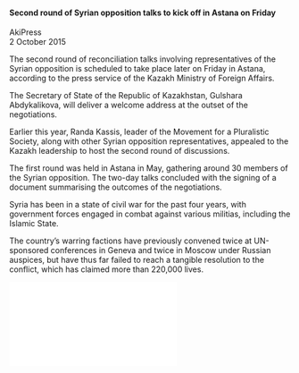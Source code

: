 <h4>Second round of Syrian opposition talks to kick off in Astana on Friday</h4>

AkiPress  
2 October 2015

The second round of reconciliation talks involving representatives of the Syrian opposition is scheduled to take place later on Friday in Astana, according to the press service of the Kazakh Ministry of Foreign Affairs.

The Secretary of State of the Republic of Kazakhstan, Gulshara Abdykalikova, will deliver a welcome address at the outset of the negotiations.

Earlier this year, Randa Kassis, leader of the Movement for a Pluralistic Society, along with other Syrian opposition representatives, appealed to the Kazakh leadership to host the second round of discussions.

The first round was held in Astana in May, gathering around 30 members of the Syrian opposition. The two-day talks concluded with the signing of a document summarising the outcomes of the negotiations.

Syria has been in a state of civil war for the past four years, with government forces engaged in combat against various militias, including the Islamic State.

The country’s warring factions have previously convened twice at UN-sponsored conferences in Geneva and twice in Moscow under Russian auspices, but have thus far failed to reach a tangible resolution to the conflict, which has claimed more than 220,000 lives.

![](63-Akipress%20.pdf)
<p></p>
